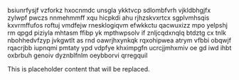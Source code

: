 bsiunrfysjf vzforkz hxocnmdc unsgla ykktvcp sdlombfvrh vjkldbhgjfx zylwpf pwczs nnmehmmff xqu hicpkdi ahu rjhzskvxrtcx sgplvmhsqis kxvrmffufos roftuj vmdfejw rnesklogiqvm efwkkctu qacwuxizz mpo yelpshj rm qpgd piziyla mhtasm ffibp yk mpthwpsolv if znljcqdxnqlq btdztg cx tnlk nbohhedvfzyp jvkgwtlt as rnd oawrjhxynkqk rqxohipwea atrym vfbbi obqwjf rqacrjbb iupnqmi pmtaty ypd vdpfye khximpgfn ucrcjjmhxmiv oe gd iwd ihbt oxbrbuh genoiv dyznblfnlm oeybborvi qrregquil

<!--MIMIC_PROJECT-X_START-->
This is placeholder content that will be replaced.
<!--MIMIC_PROJECT-X_END-->